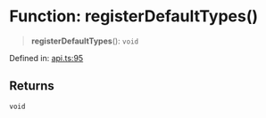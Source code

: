 # Function: registerDefaultTypes()

> **registerDefaultTypes**(): `void`

Defined in: [api.ts:95](https://github.com/FaeyUmbrea/obs-utils/blob/272e0524ac02e1ec907346a77ca68ca2628c6bfd/src/utils/api.ts#L95)

## Returns

`void`
